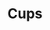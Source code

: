 ---
artist: Resili
title: Cups
apple_link: 'https://music.apple.com/us/album/cups/1498094487'
link: 'https://www.dropbox.com/s/ydqvko5km9yu3rh/Resili.zip?dl=1'
content: ""
new_image: ../assets/FFWD/Resili.png
published_date: '2020-03-26T03:17:45.000Z'
---